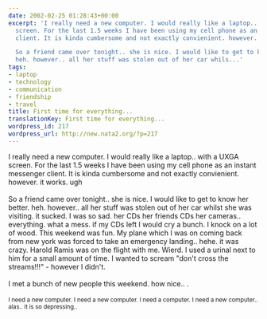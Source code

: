 ```yaml
---
date: 2002-02-25 01:28:43+00:00
excerpt: 'I really need a new computer. I would really like a laptop.. with a UXGA
  screen. For the last 1.5 weeks I have been using my cell phone as an instant messenger
  client. It is kinda cumbersome and not exactly convienient. however. it works. ugh

  So a friend came over tonight.. she is nice. I would like to get to know her better.
  heh. however.. all her stuff was stolen out of her car whils...'
tags:
- laptop
- technology
- communication
- friendship
- travel
title: First time for everything...
translationKey: First time for everything...
wordpress_id: 217
wordpress_url: http://new.nata2.org/?p=217
---
```


I really need a new computer. I would really like a laptop.. with a UXGA screen. For the last 1.5 weeks I have been using my cell phone as an instant messenger client. It is kinda cumbersome and not exactly convienient. however. it works. ugh<br/><br/>
So a friend came over tonight.. she is nice. I would like to get to know her better. heh. however.. all her stuff was stolen out of her car whilst she was visiting. it sucked. I was so sad. her CDs her friends CDs her cameras.. everything. what a mess. if my CDs left I would cry a bunch. I knock on a lot of wood. This weekend was fun. My plane which I was on coming back from new york was forced to take an emergency landing.. hehe. it was crazy. Harold Ramis was on the flight with me. Wierd. I used a urinal next to him for a small amount of time. I wanted to scream "don't cross the streams!!!" - however I didn't.<br/><br/>I met a bunch of new people this weekend. how nice.. . <br/><br/>
<small>I need a new computer. I need a new computer. I need a computer. I need a new computer.. alas.. it is so depressing..</small>